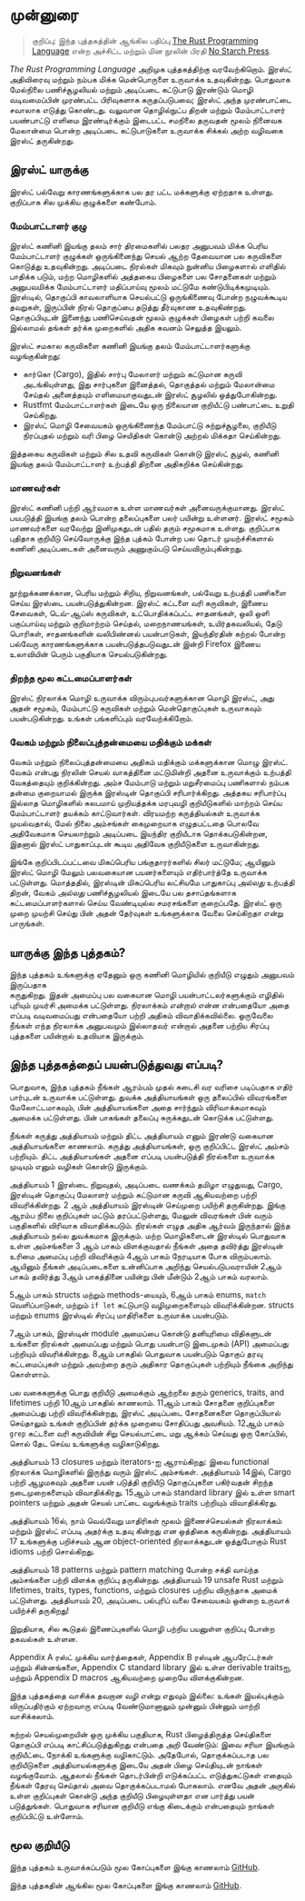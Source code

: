 # முன்னுரை

> குறிப்பு: இந்த புத்தகத்தின் ஆங்கில பதிப்பு [The Rust Programming Language][nsprust]
> என்ற அச்சிட்ட மற்றும் மின நூலின் பிரதி [No Starch Press][nsp].

[nsprust]: https://nostarch.com/rust
[nsp]: https://nostarch.com/

*The Rust Programming Language* அறிமுக புத்தகத்திற்கு வரவேற்கிறொம்.  இரஸ்ட் அதிவிரைவு
மற்றும் நம்பக மிக்க மென்பொருளை உருவாக்க உதவுகின்றது.  பொதுவாக மேல்நிலை பணிச்சூழலியல்
மற்றும் அடிப்படை கட்டுபாடு இரண்டும் மொழி வடிவமைப்பின் முரண்பட்ட பிரிவுகளாக கருதப்படுபவை;
இரஸ்ட் அந்த முரண்பாட்டை சவாலாக எடுத்து கொண்டது.  வலுவான தொழில்நுட்ப திறன் மற்றும்
மேம்பாட்டாளர் பயண்பாட்டு எளிமை இரண்டிர்க்கும் இடைபட்ட சமநிலை தருவதன் மூலம் நினைவக
மேலான்மை பொன்ற அடிப்படை கட்டுபாடுகளை உருவாக்க சிக்கல் அற்ற வழிவகை இரஸ்ட் தருகின்றது.

## இரஸ்ட் யாருக்கு

இரஸ்ட் பல்வேறு காரணங்களுக்காக பல தர பட்ட மக்களுக்கு ஏற்றதாக உள்ளது. குறிப்பாக சில முக்கிய
குழுக்களை கண்போம்.

### மேம்பாட்டாளர் குழு

இரஸ்ட் கணினி இயங்கு தலம் சார் திரமைகளில் பலதர அனுபவம் மிக்க பெரிய மேம்பாட்டாளர் குழுக்கள் ஒருங்கினைந்து செயல் ஆற்ற தேவையான பல கருவிகளை கொடுத்து உதவுகின்றது.  அடிப்படை நிரல்கள்
மிகவும் நுன்னிய பிழைகளால் எளிதில் பாதிக்க படும், மற்ற மொழிகளில் அத்தகைய பிழைகளை பல
சோதனைகள் மற்றும் அனுபவமிக்க மேம்பாட்டாளர் மதிப்பாய்வு மூலம் மட்டுமே கண்டுபிடிக்கமுடியும்.  இரஸ்டில், தொகுப்பி காவலாளியாக செயல்பட்டு ஒருங்கிணைவு போன்ற நழுவக்கூடிய தவறுகள், இருப்பின் நிரல் தொகுப்பை தடுத்து தீர்வுகாண உதவுகிண்றது.  தொகுப்பியுடன் இனைந்து பணிசெய்வதன் மூலம்
குழுக்கள் பிழைகள் பற்றி கவலை இல்லாமல் தங்கள் தர்க்க முறைகளில் அதிக கவனம் செலுத்த இயலும்.

இரஸ்ட் சமகால கருவிகளை கணினி இயங்கு தலம் மேம்பாட்டாளர்களுக்கு வழங்குகின்றது:

* கார்கொ (Cargo), இதில் சார்பு மேலாளர் மற்றும் கட்டுமான கருவி அடங்கியுள்ளது, இது சார்புகளை
இனைத்தல், தொகுத்தல் மற்றும் மேலான்மை சேய்தல் அனைத்தயும் எளிமையாகுவதுடன் இரஸ்ட் சூழலில்
ஒத்துபோகின்றது.
* Rustfmt மேம்பாட்டாளர்கள் இடையே ஒரு நிலையான குறியீட்டு பண்பாட்டை உறுதி செய்கிறது.
* இரஸ்ட் மொழி சேவையகம் ஒருங்கிணைந்த மேம்பாட்டு சுற்றுச்சூழலை, குறியீடு நிரப்புதல் மற்றும் வரி பிழை செயிதிகள் கொன்டு அற்றல் மிக்கதா செய்கின்றது.

இத்தகைய கருவிகள் மற்றும் சில உதவி கருவிகள் கொன்டு இரஸ்ட் சூழல், கணினி இயங்கு தலம் மேம்பாட்டாளர் உற்பத்தி திறனை அதிகறிக்க செய்கின்றது.

### மாணவர்கள்

இரஸ்ட் கணினி பற்றி ஆர்வமாக உள்ள மாணவர்கள் அனைவருக்குமானது.  இரஸ்ட் பயபடுத்தி இயங்கு
தலம் பொன்ற தலைப்புகளை பலர் பயின்று உள்ளனர்.  இரஸ்ட் சமூகம் மாணவர்களை வரவேற்று
இனிமுகதுடன் பதில் தரும் சமூகமாக உள்ளது.  குறிப்பாக புதிதாக குறியீடு செய்வோருக்கு இந்த
புத்கம் போன்ற பல தொடர் முயற்ச்சிகளால் கணினி அடிப்படைகள் அனைவரும் அணுகும்படு
செய்யவிரும்புகின்றது.

### நிறுவனங்கள்

நூற்றுக்கணக்கான, பெரிய மற்றும் சிறிய, நிறுவனங்கள், பல்வேறு உற்பத்தி பணிகளை செய்ய இரஸ்டை
பயன்படுத்துகின்றன.  இரஸ்ட் கட்டளை வரி கருவிகள், இணைய சேவைகள், டெவ்-ஆப்ஸ் கருவிகள்,
உட்பொதிக்கப்பட்ட சாதனங்கள், ஒலி ஒளி பகுப்பாய்வு மற்றும் குறிமாற்றம் செய்தல், மறைநாணயங்கள்,
உயிர்தகவலியல், தேடு பொரிகள், சாதனங்களின் வலிபிண்னல் பயன்பாடுகள், இயந்திரதின் கற்றல் போன்ற
பல்வேரு காரணங்களுக்காக பயன்படுத்தபடுவதுடன் இன்றி Firefox இணைய உலாவியின் பெரும் பகுதியாக
செயல்படுகின்றது.

### திறந்த மூல கட்டமைப்பாளர்கள்

இரஸ்ட் நிரலாக்க மொழி உருவாக்க விரும்புபவர்களுக்கான மொழி இரஸ்ட், அது அதன்
சமூகம், மேம்பாட்டு கருவிகள் மற்றும் மென்தொகுப்புகள் உருவாகவும் பயன்படுகின்றது. உங்கள்
பங்களிப்பும் வரவேற்க்கிறோம்.

### வேகம் மற்றும் நிலைப்புத்தன்மையை மதிக்கும் மக்கள்

வேகம் மற்றும் நிலைப்புத்தன்மையை அதிகம் மதிக்கும் மக்களுக்கான மொழு இரஸ்ட்.  வேகம் என்பது
நிரலின் செயல் வாகத்தினை மட்டுமின்றி அதனை உருவாக்கும் உற்பத்தி வேகத்தையும் குறிக்கின்றது.
அம்ச மேம்பாடு மற்றும் மறுசீரமைப்பு பணிகளால் நம்பக தன்மை குறையாமல் இருக்க இரஸ்டின் தொகுப்பி
சரிபார்க்கிறது.  அத்தகய சரிபார்ப்பு இல்லாத மொழிகளில் சுலபமாய் முறியத்தக்க மரபுவழி குறியீடுகளில் மாற்றம் செய்ய மேம்பாட்டாளர் தயக்கம் காட்டுவார்கள்.  விரயமற்ற கருத்தியல்கள்
உருவாக்க முயல்வதால், மேல் நிலை அம்சங்கள் கைமுறையாக எழுதபட்டதை பொலவே அதிவேகமாக
செயலாற்றும் அடிப்படை இயந்திர குறியீடாக தொக்கபடுகின்றன, இதனால் இரஸ்ட் பாதுகாப்புடன் கூடிய
அதிவேக குறியீடுகளை உருவாகின்றது.

இங்கே குறிப்பிடப்பட்டவை மிகப்பெரிய பங்குதாரர்களில் சிலர் மட்டுமே; ஆயினும் இரஸ்ட் மொழி மேலும்
பலவகையான பயனர்களையும் எதிர்பார்த்தே உருவாக்க பட்டுள்ளது. மொத்ததில், இரஸ்டின் மிகப்பெரிய
லட்சியமே பாதுகாப்பு *அல்லது* உற்பத்தி திறன், வேகம் *அல்லது* பணிச்சூழலியல் இடையே பல
தசாப்தங்களாக கட்டமைப்பாளர்களால் செய்ய வேண்டியுல்ல சமரசங்களை குறைப்பதே.  இரஸ்ட் ஒரு
முறை முயற்சி செய்து பின் அதன் தேர்வுகள் உங்களுக்காக வேலை செய்கிறதா என்று பாருங்கள்.

## யாருக்கு இந்த புத்தகம்?

இந்த புத்தகம் உங்களுக்கு ஏதேனும் ஒரு கணினி மொழியில் குறியீடு எழுதும் அனுபவம் இருப்பதாக  
கருதுகிறது.  இதன் அமைப்பு பல வகையான மொழி பயன்பாட்டலர்களுக்கும் எழிதில் புரியும் முயர்சி
அமைக்க பட்டுள்ளது. நிரலாக்கம் *என்றால்* என்ன என்பதையோ அதை எப்படி வடிவமைப்பது
என்பதையோ பற்றி அதிகம் விவாதிக்கவில்லை.  ஓருவேலை நீங்கள் எந்த நிரலாக்க அனுபவமும்
இல்லாதவர் என்றால் அதனை பற்றிய சிரப்பு புத்தகளை பயின்றால் உதவியாக இருக்கும்.

## இந்த புத்தகத்தைப் பயன்படுத்துவது எப்படி?

பொதுவாக, இந்த புத்தகம் நீங்கள் ஆரம்பம் முதல் கடைசி வர வரிசை படிப்பதாக எதிர் பார்புடன்
உருவாக்க பட்டுள்ளது. துவக்க அத்தியாயங்கள் ஒரு தலைப்பில் விவரங்களை மேலோட்டமாகவும், பின்
அத்தியாயங்களை அதை சார்ந்தும் விரிவாக்கமாகவும் அமைக்க பட்டுள்ளது. பின் பாகங்கள் தலைப்பு
சுருக்கதுடன் கொடுக்க பட்டுள்ளது.

நீங்கள் கருத்து அத்தியாயம் மற்றும் திட்ட அத்தியாயம் எனும் இரண்டு வகையான அத்தியாயங்களை
காணலாம்.  கருத்து அத்தியாயங்கள், ஒரு குறிப்பிட்ட இரஸ்ட் அம்சம் பற்றியும்.  திட்ட
அத்தியாயங்கள் அதனை எப்படி பயன்படுத்தி நிரல்களை உருவாக்க முடியும் எனும் வழிகள் கொன்டு
இருக்கும்.

அத்தியாயம் 1 இரஸ்டை நிறுவுதல், அடிப்படை வணக்கம் தமிழா எழுதுவது, Cargo, இரஸ்டின் தொகுப்பு
மேலாளர் மற்றும் கட்டுமான கருவி ஆகியவற்றை பற்றி விவரிக்கின்றது. 2 ஆம் அத்தியாயம் இரஸ்டின்
செய்முறை பயிற்சி தருகின்றது. இங்கு ஆரம்ப நிலை குறிப்புகள் மட்டும் தரப்பட்டுள்ளது, மேலுன்
விவரங்கள் பின் வரும் பகுதிகளில் விரிவாக விவாதிக்கபடும்.  நிரல்கள் எழுத அதிக ஆர்வம் இருந்தால்
இந்த அத்தியாயம் நல்ல துவக்கமாக இருக்கும். மற்ற மொழிகளைடன் இரஸ்டில் பொதுவாக உள்ள
அம்சங்களை 3 ஆம் பாகம் விளக்குவதால் நீங்கள் அதை தவிர்த்து இரஸ்டின் உரிமை அமைப்பு பற்றி
விவரிக்கும் 4ஆம் பாகம் நேரடியாக போக விரும்பலாம். ஆயினும் நீங்கள் அடிப்படைகளை உன்னிப்பாக
அறிந்து செயல்படுபவராயின் 2ஆம் பாகம் தவிர்த்து 3ஆம் பாகத்தினை பயின்று பின் மீன்டும் 2ஆம்
பாகம் வரலாம்.

5ஆம் பாகம் structs மற்றும் methods-யையும், 6ஆம் பாகம்  enums, `match` வெளிப்பாடுகள், மற்றும்
`if let` கட்டுபாடு வழிமுறைகளையும் விவரிக்கின்றன.  structs மற்றும் enums இரஸ்டில் சிரப்பு
மாதிரிகளை உருவாக்க பயன்படும்.

7ஆம் பாகம், இரஸ்டின் module அமைப்பை கொன்டு தனியுரிமை விதிகளுடன் உங்களை நிரல்கள்
அமைப்பது மற்றும் பொது பயன்பாடு இடைமுகம் (API) அமைப்பது பற்றியும் விவரிக்கின்றது.  8ஆம்
பாகதில் பொதுவாக பயன்படும் தொகுப் தரவு கட்டமைப்புகள் மற்றும் அவற்றை தரும் அதிகார தொகுப்புகள்
பற்றியும் நீங்கை அறிந்து கொள்ளாம்.

பல வகைகளுக்கு பொது குறியீடு அமைக்கும் ஆற்றலை தரும் generics, traits, and lifetimes
பற்றி 10ஆம் பாகதில் காணலாம்.  11ஆம் பாகம் சோதனை குறிப்புகளை அமைப்பது பற்றி விவரிக்கின்றது,
இரஸ்ட் அடிப்படை சோதனைகளை தொகுப்பியால் செய்தாலும் உங்கள் குறிப்பின் தர்க்க முறையை
சோதிப்பது அவசியம்.  12ஆம் பாகம் `grep` கட்டளை வரி கருவியின் சிறு செயல்பாட்டை மறு
ஆக்கம் செய்யது ஒரு கோப்பில், சொல் தேட செய்ய உங்களுக்கு வழிகாடுகிறது.

அத்தியாயம் 13 closures மற்றும் iterators-ஐ ஆராய்கிறது: இவை functional நிரலாக்க
மொழிகளில் இருந்து வரும் இரஸ்ட் அம்சங்கள். அத்தியாயம் 14இல், Cargo பற்றி ஆழமகவும் அதனை
பயன் படுத்தி குறியீடு தொகுப்புகளை பகிர்வதன் சிறந்த நடைமுறைகளையும் விவாதிக்கிரது. 15ஆம் பாகம்
standard library இல் உள்ள smart pointers மற்றும் அதன் செயல் பாட்டை வழங்க்கும் traits
பற்றியும் விவாதிக்கிரது.

அத்தியாயம் 16ல், நாம் வெவ்வேறு மாதிரிகள் மூலம் இணைச்செயல்கள் நிரலாக்கம் மற்றும் இரஸ்ட்
எப்படி அதர்க்கு உதவு கின்றது என ஒத்திகை கருகின்றது. அத்தியாயம் 17 உங்களுக்கு பறிச்சயம் ஆன
object-oriented நிரலாக்கதுடன் ஒத்துபோகும் Rust idioms பற்றி சொல்கிறது.

அத்தியாயம் 18 patterns மற்றும் pattern matching போன்ற சக்தி வாய்ந்த அம்சங்களை பற்றி
விளக்க குறிப்பு தருகின்றது. அத்தியாயம் 19 unsafe Rust மற்றும் lifetimes, traits, types,
functions, மற்றும் closures பற்றிய விருந்தாக அமைக் பட்டுள்ளது. அத்தியாயம் 20, அடிப்படை
பல்புரிப் வலை சேவையகம் ஒன்றை உருவாக் பயிற்ச்சி தருகிறது!

இறுதியாக, சில கூடுதல் இணைப்புகளில் மொழி பற்றிய பயனுள்ள குறிப்பு போன்ற தகவல்கள்
உள்ளன.

Appendix A ரஸ்ட் முக்கிய வார்த்தைகள், Appendix B ரஸ்டின் ஆபரேட்டர்கள் மற்றும் சின்னங்களை,
Appendix C standard library இல் உள்ள derivable traitsஐ,
மற்றும் Appendix D macros ஆகியவற்றை முறையே விளக்குகின்றன.

இந்த புத்தகத்தை வாசிக்க தவறான வழி என்று எதுவும் இல்லை: உங்கள் இயல்புக்கும் விருப்பதிர்கும்
ஏற்றவாரு எப்படி வேண்டுமானாலும் முன்னும் பின்னும் மாற்றி வாசிக்கலாம்.

கற்றல் செயல்முறையின் ஒரு முக்கிய பகுதியாக, Rust பிழைத்திருத்த செய்திகளை தொகுப்பி
எப்படி காட்சிப்படுத்துகிறது என்பதை அறி வேண்டும்: இவை சரியா இயங்கும் குறியீட்டை நோக்கி
உங்களுக்கு வழிகாட்டும். அதேபோல், தொகுக்கப்படாத பல குறியீடுகளை அத்தியாயல்களுக்கு இடையே
அதன் பிழை செய்தியுடன்  நாங்கள் வழங்குவோம்.  ஆதலால் நீங்கள் தொடர்பின்றி எடுக்கப்பட்ட
எடுத்துகட்டுகள் எதையும் நீங்கள் தேரவு செய்தால் அவை தொகுக்கப்படாமல் போகலாம்.  எனவே அதன்
அருகில் உள்ள குறிப்புகள் கொன்டு அந்த குறியீடு பிழையுள்ளதா என பார்த்து பயன் படுத்துங்கள்.
பொதுவாக சரியான குறியீடு எங்கு கிடைக்கும் என்பதையும் நாங்கள் குறிப்பிட்டு உள்ளோம்.

## மூல குறியீடு

இந்த புத்தகம் உருவாக்கப்படும் மூல கோப்புகளை இங்கு காணலாம்
[GitHub][book].

[book]: https://github.com/vinothmdev/book/tree/master/second-edition-ta/src

இந்த புத்தகதின் ஆங்கில மூல கோப்புகளை இங்கு காணலாம்
[GitHub][book].

[book]: https://github.com/rust-lang/book/tree/master/second-edition/src
